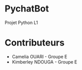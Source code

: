 # PychatBot
Projet Python L1

# Contributeurs
* Camelia OUARI - Groupe E
* Kimberley NDOUGA - Groupe E



